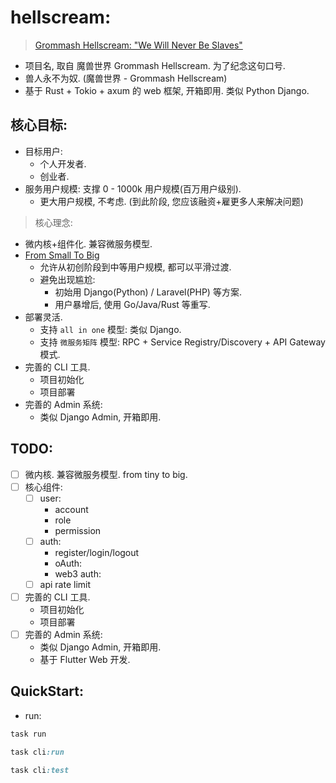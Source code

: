 # hellscream:

> [Grommash Hellscream: "We Will Never Be Slaves"](https://youtu.be/eb3Zo4doFQA)

- 项目名, 取自 魔兽世界 Grommash Hellscream. 为了纪念这句口号.
- 兽人永不为奴. (魔兽世界 - Grommash Hellscream)
- 基于 Rust + Tokio + axum 的 web 框架, 开箱即用. 类似 Python Django.

## 核心目标:

- 目标用户:
  - 个人开发者.
  - 创业者.
- 服务用户规模: 支撑 0 - 1000k 用户规模(百万用户级别).
  - 更大用户规模, 不考虑. (到此阶段, 您应该融资+雇更多人来解决问题)

> 核心理念:

- 微内核+组件化. 兼容微服务模型.
- [From Small To Big](https://youtu.be/Gt_J5wKJ1-k)
  - 允许从初创阶段到中等用户规模, 都可以平滑过渡.
  - 避免出现尴尬:
    - 初始用 Django(Python) / Laravel(PHP) 等方案.
    - 用户暴增后, 使用 Go/Java/Rust 等重写.
- 部署灵活.
  - 支持 `all in one` 模型: 类似 Django.
  - 支持 `微服务矩阵` 模型: RPC + Service Registry/Discovery + API Gateway 模式.
- 完善的 CLI 工具.
  - 项目初始化
  - 项目部署
- 完善的 Admin 系统:
  - 类似 Django Admin, 开箱即用.

## TODO:

- [ ] 微内核. 兼容微服务模型. from tiny to big.
- [ ] 核心组件:
  - [ ] user:
    - account
    - role
    - permission
  - [ ] auth:
    - register/login/logout
    - oAuth:
    - web3 auth:
  - [ ] api rate limit
- [ ] 完善的 CLI 工具.
  - 项目初始化
  - 项目部署
- [ ] 完善的 Admin 系统:
  - 类似 Django Admin, 开箱即用.
  - 基于 Flutter Web 开发.

## QuickStart:

- run:

```ruby
task run

task cli:run

task cli:test

```
